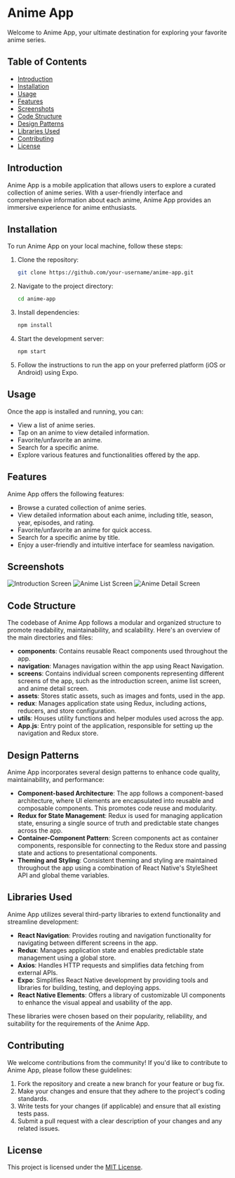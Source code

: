 # Anime App

Welcome to Anime App, your ultimate destination for exploring your favorite anime series.

## Table of Contents

- [Introduction](#introduction)
- [Installation](#installation)
- [Usage](#usage)
- [Features](#features)
- [Screenshots](#screenshots)
- [Code Structure](#code-structure)
- [Design Patterns](#design-patterns)
- [Libraries Used](#libraries-used)
- [Contributing](#contributing)
- [License](#license)

## Introduction

Anime App is a mobile application that allows users to explore a curated collection of anime series. With a user-friendly interface and comprehensive information about each anime, Anime App provides an immersive experience for anime enthusiasts.

## Installation

To run Anime App on your local machine, follow these steps:

1. Clone the repository:

   ```bash
   git clone https://github.com/your-username/anime-app.git
   ```

2. Navigate to the project directory:

   ```bash
   cd anime-app
   ```

3. Install dependencies:

   ```bash
   npm install
   ```

4. Start the development server:

   ```bash
   npm start
   ```

5. Follow the instructions to run the app on your preferred platform (iOS or Android) using Expo.

## Usage

Once the app is installed and running, you can:

- View a list of anime series.
- Tap on an anime to view detailed information.
- Favorite/unfavorite an anime.
- Search for a specific anime.
- Explore various features and functionalities offered by the app.

## Features

Anime App offers the following features:

- Browse a curated collection of anime series.
- View detailed information about each anime, including title, season, year, episodes, and rating.
- Favorite/unfavorite an anime for quick access.
- Search for a specific anime by title.
- Enjoy a user-friendly and intuitive interface for seamless navigation.

## Screenshots

![Introduction Screen](/screenshots/introduction.jpeg)
![Anime List Screen](/screenshots/anime_list.jpeg)
![Anime Detail Screen](/screenshots/anime_detail.jpeg)


## Code Structure

The codebase of Anime App follows a modular and organized structure to promote readability, maintainability, and scalability. Here's an overview of the main directories and files:

- **components**: Contains reusable React components used throughout the app.
- **navigation**: Manages navigation within the app using React Navigation.
- **screens**: Contains individual screen components representing different screens of the app, such as the introduction screen, anime list screen, and anime detail screen.
- **assets**: Stores static assets, such as images and fonts, used in the app.
- **redux**: Manages application state using Redux, including actions, reducers, and store configuration.
- **utils**: Houses utility functions and helper modules used across the app.
- **App.js**: Entry point of the application, responsible for setting up the navigation and Redux store.

## Design Patterns

Anime App incorporates several design patterns to enhance code quality, maintainability, and performance:

- **Component-based Architecture**: The app follows a component-based architecture, where UI elements are encapsulated into reusable and composable components. This promotes code reuse and modularity.
- **Redux for State Management**: Redux is used for managing application state, ensuring a single source of truth and predictable state changes across the app.
- **Container-Component Pattern**: Screen components act as container components, responsible for connecting to the Redux store and passing state and actions to presentational components.
- **Theming and Styling**: Consistent theming and styling are maintained throughout the app using a combination of React Native's StyleSheet API and global theme variables.

## Libraries Used

Anime App utilizes several third-party libraries to extend functionality and streamline development:

- **React Navigation**: Provides routing and navigation functionality for navigating between different screens in the app.
- **Redux**: Manages application state and enables predictable state management using a global store.
- **Axios**: Handles HTTP requests and simplifies data fetching from external APIs.
- **Expo**: Simplifies React Native development by providing tools and libraries for building, testing, and deploying apps.
- **React Native Elements**: Offers a library of customizable UI components to enhance the visual appeal and usability of the app.

These libraries were chosen based on their popularity, reliability, and suitability for the requirements of the Anime App.


## Contributing

We welcome contributions from the community! If you'd like to contribute to Anime App, please follow these guidelines:

1. Fork the repository and create a new branch for your feature or bug fix.
2. Make your changes and ensure that they adhere to the project's coding standards.
3. Write tests for your changes (if applicable) and ensure that all existing tests pass.
4. Submit a pull request with a clear description of your changes and any related issues.

## License

This project is licensed under the [MIT License](LICENSE).